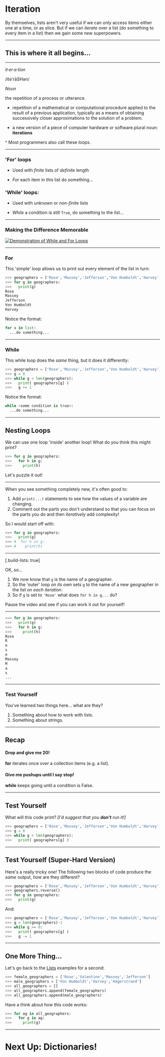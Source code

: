 # Iteration

By themselves, lists aren't very useful if we can only access items either one at a time, or as slice. But if we can *iterate* over a list (do something to every item in a list) then we gain some new superpowers.

---

## This is where it all begins...

---

*it·er·a·tion*

/itə'rāSHən/

*Noun*

the repetition of a process or utterance.

- repetition of a mathematical or computational procedure applied to the result of a previous application, typically as a means of obtaining successively closer approximations to the solution of a problem.

- a new version of a piece of computer hardware or software.plural noun: **iterations**

^ Most programmers also call these *loops*.

---

### 'For' loops

- Used with *finite* lists of *definite* length

- *For* each item in this list do something…

### 'While' loops:

- Used with *unknown* or *non-finite* lists

- *While* a condition is still `True`, do something to the list…

---

### Making the Difference Memorable 

[![Demonstration of While and For Loops](http://img.youtube.com/vi/9AJ0uoxtdCQ/0.jpg)](https://www.youtube.com/watch?v=9AJ0uoxtdCQ)

---

### For

This 'simple' loop allows us to print out every element of the list in turn:

```python
>>> geographers = ['Rose','Massey','Jefferson','Von Humboldt','Harvey']
>>> for g in geographers:
>>>	  print(g)
Rose
Massey
Jefferson
Von Humboldt
Harvey
```

Notice the format:

```python
for x in list:
  ...do something...
```

---

### While

This while loop does the _same_ thing, but it does it differently:

```python
>>> geographers = ['Rose','Massey','Jefferson','Von Humboldt','Harvey']
>>> g = 0
>>> while g < len(geographers):
>>>   print( geographers[g] )
>>>   g += 1
```

Notice the format:

```python
while <some condition is true>:
  ...do something...
```

---

## Nesting Loops

We can use one loop 'inside' another loop! What do you think this might print?

```python
>>> for g in geographers:
>>>   for h in g:
>>>     print(h)
```

Let's puzzle it out!

---

When you see something completely new, it's often good to:

1. Add `print(...)` statements to see how the values of a variable are changing.
2. Comment out the parts you don't understand so that you can focus on the parts you do and then *iteratively* add complexity!

So I would start off with:

```python
>>> for g in geographers:
>>>   print(g)
>>> #  for h in g:
>>> #    print(h)
```

---

[.build-lists: true]

OK, so... 

1. We now know that `g` is the name of a geographer.
2. So the 'outer' loop *on its own* sets `g` to the name of a new geographer in the list on *each iteration*.
3. So if `g` is set to `'Rose'` what does `for h in g...` do?

Pause the video and see if you can work it out for yourself!

---

```python
>>> for g in geographers:
>>>   print(g)
>>>   for h in g:
>>>     print(h)
Rose
R
o
s
e
Massey
M
a
s
...
```

---

### Test Yourself

You've learned two things here... what are they?
1. Something about how to work with lists.
2. Something about strings.

---

## Recap

#### Drop and give me 20!

**for** iterates once over a collection items (e.g. a list).

#### Give me pushups until I say stop!

**while** keeps going until a condition is False.

---

## Test Yourself

What will this code print? *[I'd suggest that you **don't** run it!]*

```python
>>> geographers = ['Rose','Massey','Jefferson','Von Humboldt','Harvey']
>>> g = 0
>>> while g < len(geographers):
>>>	  print( geographers[g] )
```

---

## Test Yourself (Super-Hard Version)

Here's a really tricky one! The following two blocks of code produce the *same* output, *how* are they different?

```python
>>> geographers = ['Rose','Massey','Jefferson','Von Humboldt','Harvey']
>>> geographers.reverse()
>>> for g in geographers:
>>>   print(g)
```

And:

```python
>>> geographers = ['Rose','Massey','Jefferson','Von Humboldt','Harvey']
>>> g = len(geographers)-1
>>> while g >= 0:
>>>   print( geographers[g] )
>>>   g -= 1
```
---
## One More Thing...

Let's go back to the [Lists](2.2-Lists.md) examples for a second:
```python
>>> female_geographers = ['Rose','Valentine','Massey','Jefferson']
>>> male_geographers = ['Von Humboldt','Harvey','Hägerstrand']
>>> all_geographers = []
>>> all_geographers.append(female_geographers)
>>> all_geographers.append(male_geographers)
```
Have a think about how this code works:
```python
>>> for ag in all_geographers:
>>>   for g in ag:
>>>     print(g)
```
---
# Next Up: Dictionaries!
